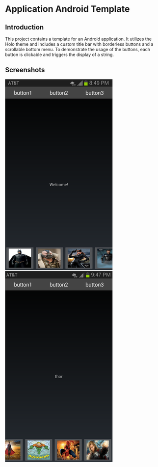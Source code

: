 Application Android Template
=

Introduction
-

This project contains a template for an Android application. It utilizes the Holo theme and includes a custom title bar with borderless buttons and a scrollable bottom menu. To demonstrate the usage of the buttons, each button is clickable and triggers the display of a string. 

Screenshots
-

<img border="0" src="Screenshot1.png" alt="Initial screen" width="350" height="622" img border="0" > &nbsp; &nbsp; &nbsp; &nbsp; &nbsp; <img border="0" src="Screenshot2.png" alt="Pushing one of the bottom menu buttons" width="350" height="622" img border="5">


